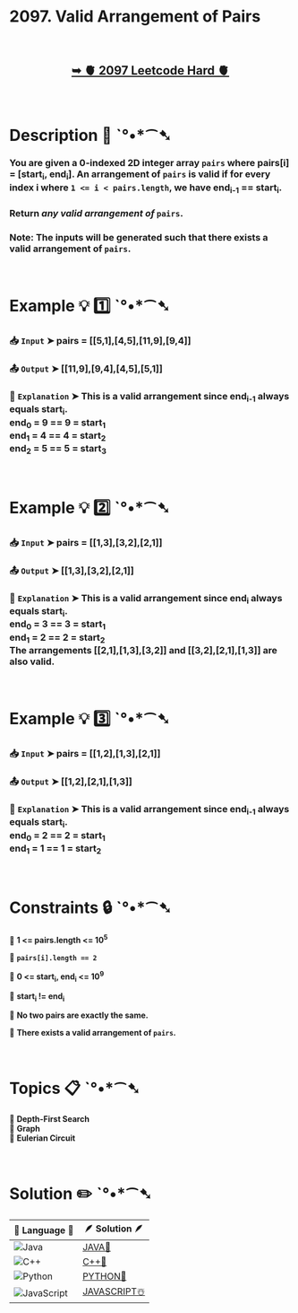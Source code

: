 # 2097. Valid Arrangement of Pairs

</br>

<h2 align="center"> 

<a href="https://leetcode.com/problems/valid-arrangement-of-pairs/description/?envType=daily-question&envId=2024-11-30"><strong>➥ 🫀 2097 Leetcode Hard 🫀 </strong></a>
</h2>

</br>

# Description 📜 ˋ°•*⁀➷

### You are given a 0-indexed 2D integer array `pairs` where pairs[i] = [start<sub>i</sub>, end<sub>i</sub>]. An arrangement of `pairs` is valid if for every index i where `1 <= i < pairs.length`, we have end<sub>i-1</sub> == start<sub>i</sub>.

### Return *any valid arrangement of* `pairs`.

### Note: The inputs will be generated such that there exists a valid arrangement of `pairs`.

</br>

# Example 💡 1️⃣ ˋ°•*⁀➷

  ### 📥 `Input`  ➤  pairs = [[5,1],[4,5],[11,9],[9,4]]

  ### 📤 `Output`  ➤ [[11,9],[9,4],[4,5],[5,1]]

  ### 🔦 `Explanation`  ➤ This is a valid arrangement since end<sub>i-1</sub> always equals start<sub>i</sub>.</br> end<sub>0</sub> = 9 == 9 = start<sub>1</sub> </br> end<sub>1</sub> = 4 == 4 = start<sub>2</sub> </br> end<sub>2</sub> = 5 == 5 = start<sub>3</sub>

</br>

# Example 💡 2️⃣ ˋ°•*⁀➷

  ### 📥 `Input` ➤ pairs = [[1,3],[3,2],[2,1]]

  ### 📤 `Output`  ➤ [[1,3],[3,2],[2,1]]

  ### 🔦 `Explanation` ➤ This is a valid arrangement since end<sub>i</sub> always equals start<sub>i</sub>.</br> end<sub>0</sub> = 3 == 3 = start<sub>1</sub></br> end<sub>1</sub> = 2 == 2 = start<sub>2</sub></br> The arrangements [[2,1],[1,3],[3,2]] and [[3,2],[2,1],[1,3]] are also valid.

</br>

# Example 💡 3️⃣ ˋ°•*⁀➷

  ### 📥 `Input` ➤ pairs = [[1,2],[1,3],[2,1]]

  ### 📤 `Output`  ➤ [[1,2],[2,1],[1,3]]

  ### 🔦 `Explanation`  ➤ This is a valid arrangement since end<sub>i-1</sub> always equals start<sub>i</sub>.</br> end<sub>0</sub> = 2 == 2 = start<sub>1</sub></br> end<sub>1</sub> = 1 == 1 = start<sub>2</sub>

</br>

# Constraints 🔒 ˋ°•*⁀➷

🔹 **1 <= pairs.length <= 10<sup>5</sup>** </br>

🔹 **`pairs[i].length == 2`** </br>

🔹 **0 <= start<sub>i</sub>, end<sub>i</sub> <= 10<sup>9</sup>** </br>

🔹 **start<sub>i</sub> != end<sub>i</sub>** </br>

🔹 **No two pairs are exactly the same.** </br>

🔹 **There exists a valid arrangement of `pairs`.** </br>

</br>

# Topics 📋 ˋ°•*⁀➷

🔸 **Depth-First Search**  </br>
🔸 **Graph**  </br>
🔸 **Eulerian Circuit**  </br>

</br>

# Solution ✏️ ˋ°•*⁀➷

| 📒 Language 📒  | 🪶 Solution 🪶 |
| ------------- | ------------- |
|  ![Java](https://img.shields.io/badge/java-%23ED8B00.svg?style=for-the-badge&logo=openjdk&logoColor=white)  | [JAVA🍁](https://github.com/Prakhar-002/LEETCODE/blob/main/%F0%9F%93%9C%20Daily%20Challange%20%F0%9F%92%A1/11%20November%20%F0%9F%8E%A1%202024/30%20-%2011%20-%202024%20---%20%202097.%20Valid%20Arrangement%20of%20Pairs%20%E2%98%83%EF%B8%8F%20%F0%9F%8D%81%20%F0%9F%8D%B0%20%F0%9F%8E%B2/%F0%9F%8D%81JAVA%20-%202097.%20Valid%20Arrangement%20of%20Pairs.java) |
|  ![C++](https://img.shields.io/badge/c++-%2300599C.svg?style=for-the-badge&logo=c%2B%2B&logoColor=white)  | [C++🎲](https://github.com/Prakhar-002/LEETCODE/blob/main/%F0%9F%93%9C%20Daily%20Challange%20%F0%9F%92%A1/11%20November%20%F0%9F%8E%A1%202024/30%20-%2011%20-%202024%20---%20%202097.%20Valid%20Arrangement%20of%20Pairs%20%E2%98%83%EF%B8%8F%20%F0%9F%8D%81%20%F0%9F%8D%B0%20%F0%9F%8E%B2/%F0%9F%8E%B2CPP%20-%202097.%20Valid%20Arrangement%20of%20Pairs.cpp)  |
|  ![Python](https://img.shields.io/badge/python-3670A0?style=for-the-badge&logo=python&logoColor=ffdd54)    | [PYTHON🍰](https://github.com/Prakhar-002/LEETCODE/blob/main/%F0%9F%93%9C%20Daily%20Challange%20%F0%9F%92%A1/11%20November%20%F0%9F%8E%A1%202024/30%20-%2011%20-%202024%20---%20%202097.%20Valid%20Arrangement%20of%20Pairs%20%E2%98%83%EF%B8%8F%20%F0%9F%8D%81%20%F0%9F%8D%B0%20%F0%9F%8E%B2/%F0%9F%8D%B0PYTHON%20-%202097.%20Valid%20Arrangement%20of%20Pairs.py) |
| ![JavaScript](https://img.shields.io/badge/javascript-%23323330.svg?style=for-the-badge&logo=javascript&logoColor=%23F7DF1E)   | [JAVASCRIPT☃️](https://github.com/Prakhar-002/LEETCODE/blob/main/%F0%9F%93%9C%20Daily%20Challange%20%F0%9F%92%A1/11%20November%20%F0%9F%8E%A1%202024/30%20-%2011%20-%202024%20---%20%202097.%20Valid%20Arrangement%20of%20Pairs%20%E2%98%83%EF%B8%8F%20%F0%9F%8D%81%20%F0%9F%8D%B0%20%F0%9F%8E%B2/%E2%98%83%EF%B8%8FJAVASCRIPT%20-%202097.%20Valid%20Arrangement%20of%20Pairs.js) |

